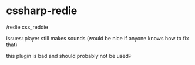 # cssharp-redie

/redie css_reddie

issues:
player still makes sounds (would be nice if anyone knows how to fix that)

this plugin is bad and should probably not be used💀
